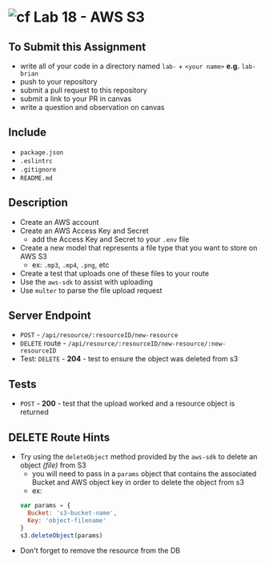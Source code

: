 ![cf](https://i.imgur.com/7v5ASc8.png) Lab 18 - AWS S3
======

## To Submit this Assignment
  * write all of your code in a directory named `lab-` + `<your name>` **e.g.** `lab-brian`
  * push to your repository
  * submit a pull request to this repository
  * submit a link to your PR in canvas
  * write a question and observation on canvas

## Include
  * `package.json`
  * `.eslintrc`
  * `.gitignore`
  * `README.md`

## Description
  * Create an AWS account
  * Create an AWS Access Key and Secret
    * add the Access Key and Secret to your `.env` file
  * Create a new model that represents a file type that you want to store on AWS S3
    * ex: `.mp3`, `.mp4`, `.png`, etc
  * Create a test that uploads one of these files to your route
  * Use the `aws-sdk` to assist with uploading
  * Use `multer` to parse the file upload request

## Server Endpoint
  * `POST` - `/api/resource/:resourceID/new-resource`
  * `DELETE` route - `/api/resource/:resourceID/new-resource/:new-resourceID`
  * Test: `DELETE` - **204** - test to ensure the object was deleted from s3


## Tests
  * `POST` - **200** - test that the upload worked and a resource object is returned

## DELETE Route Hints
  * Try using the `deleteObject` method provided by the `aws-sdk` to delete an object *(file)* from S3
    * you will need to pass in a `params` object that contains the associated Bucket and AWS object key in order to delete the object from s3
    * ex:
    ``` javascript
    var params = {
      Bucket: 's3-bucket-name',
      Key: 'object-filename'
    }
    s3.deleteObject(params)
    ```
  * Don't forget to remove the resource from the DB
